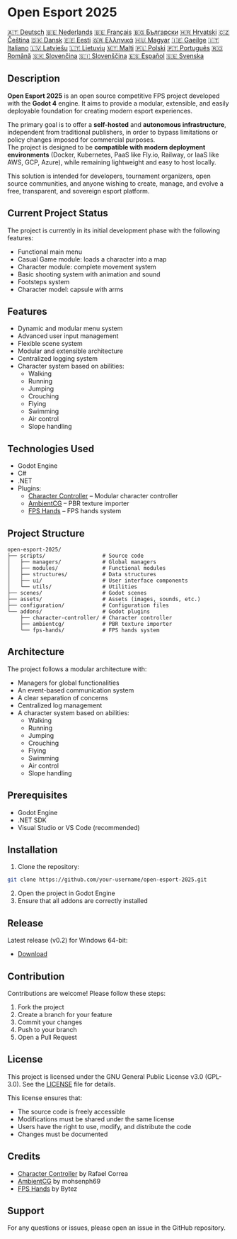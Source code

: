 # Open Esport 2025

[🇦🇹 Deutsch](README-lang/deutsch.md) [🇧🇪 Nederlands](README-lang/nederlands.md) [🇧🇪 Français](README-lang/français.md) [🇧🇬 Български](README-lang/български.md) [🇭🇷 Hrvatski](README-lang/hrvatski.md) [🇨🇿 Čeština](README-lang/čeština.md) [🇩🇰 Dansk](README-lang/dansk.md) [🇪🇪 Eesti](README-lang/eesti.md) [🇬🇷 Ελληνικά](README-lang/ελληνικά.md) [🇭🇺 Magyar](README-lang/magyar.md) [🇮🇪 Gaeilge](README-lang/gaeilge.md) [🇮🇹 Italiano](README-lang/italiano.md) [🇱🇻 Latviešu](README-lang/latviešu.md) [🇱🇹 Lietuvių](README-lang/lietuvių.md) [🇲🇹 Malti](README-lang/malti.md) [🇵🇱 Polski](README-lang/polski.md) [🇵🇹 Português](README-lang/português.md) [🇷🇴 Română](README-lang/română.md) [🇸🇰 Slovenčina](README-lang/slovenčina.md) [🇸🇮 Slovenščina](README-lang/slovenščina.md) [🇪🇸 Español](README-lang/español.md) [🇸🇪 Svenska](README-lang/svenska.md)

## Description

**Open Esport 2025** is an open source competitive FPS project developed with the **Godot 4** engine. It aims to provide a modular, extensible, and easily deployable foundation for creating modern esport experiences.

The primary goal is to offer a **self-hosted** and **autonomous infrastructure**, independent from traditional publishers, in order to bypass limitations or policy changes imposed for commercial purposes.  
The project is designed to be **compatible with modern deployment environments** (Docker, Kubernetes, PaaS like Fly.io, Railway, or IaaS like AWS, GCP, Azure), while remaining lightweight and easy to host locally.

This solution is intended for developers, tournament organizers, open source communities, and anyone wishing to create, manage, and evolve a free, transparent, and sovereign esport platform.

## Current Project Status
The project is currently in its initial development phase with the following features:
- Functional main menu
- Casual Game module: loads a character into a map
- Character module: complete movement system
- Basic shooting system with animation and sound
- Footsteps system
- Character model: capsule with arms

## Features
- Dynamic and modular menu system
- Advanced user input management
- Flexible scene system
- Modular and extensible architecture
- Centralized logging system
- Character system based on abilities:
  - Walking
  - Running
  - Jumping
  - Crouching
  - Flying
  - Swimming
  - Air control
  - Slope handling

## Technologies Used
- Godot Engine
- C#
- .NET
- Plugins:
  - [Character Controller](https://github.com/expressobits/character-controller) – Modular character controller
  - [AmbientCG](https://github.com/mohsenph69/godot-ambientcg) – PBR texture importer
  - [FPS Hands](https://codeberg.org/Bytez/godot-fps-hands) – FPS hands system

## Project Structure
```
open-esport-2025/
├── scripts/                  # Source code
│   ├── managers/             # Global managers
│   ├── modules/              # Functional modules
│   ├── structures/           # Data structures
│   ├── ui/                   # User interface components
│   └── utils/                # Utilities
├── scenes/                   # Godot scenes
├── assets/                   # Assets (images, sounds, etc.)
├── configuration/            # Configuration files
└── addons/                   # Godot plugins
    ├── character-controller/ # Character controller
    ├── ambientcg/            # PBR texture importer
    └── fps-hands/            # FPS hands system
```

## Architecture
The project follows a modular architecture with:
- Managers for global functionalities
- An event-based communication system
- A clear separation of concerns
- Centralized log management
- A character system based on abilities:
  - Walking
  - Running
  - Jumping
  - Crouching
  - Flying
  - Swimming
  - Air control
  - Slope handling

## Prerequisites
- Godot Engine
- .NET SDK
- Visual Studio or VS Code (recommended)

## Installation
1. Clone the repository:
```bash
git clone https://github.com/your-username/open-esport-2025.git
```
2. Open the project in Godot Engine
3. Ensure that all addons are correctly installed

## Release
Latest release (v0.2) for Windows 64-bit:
- [Download](https://antisys.fr/Games/openesport2025/Open-eSport-2025-v0.2.7z)

## Contribution
Contributions are welcome! Please follow these steps:
1. Fork the project
2. Create a branch for your feature
3. Commit your changes
4. Push to your branch
5. Open a Pull Request

## License
This project is licensed under the GNU General Public License v3.0 (GPL-3.0). See the [LICENSE](LICENSE) file for details.

This license ensures that:
- The source code is freely accessible
- Modifications must be shared under the same license
- Users have the right to use, modify, and distribute the code
- Changes must be documented

## Credits
- [Character Controller](https://github.com/expressobits/character-controller) by Rafael Correa
- [AmbientCG](https://github.com/mohsenph69/godot-ambientcg) by mohsenph69
- [FPS Hands](https://codeberg.org/Bytez/godot-fps-hands) by Bytez

## Support
For any questions or issues, please open an issue in the GitHub repository.